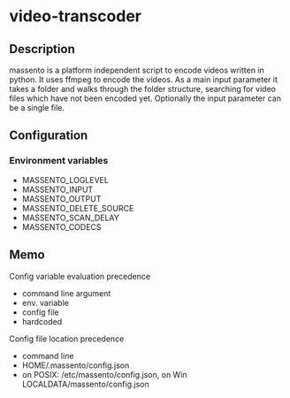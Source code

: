 # video-transcoder
## Description
massento is a platform independent script to encode videos written in python. It uses ffmpeg to encode the videos.
As a main input parameter it takes a folder and walks through the folder structure, searching for video files which have not been encoded yet.
Optionally the input parameter can be a single file.

## Configuration
### Environment variables
 - MASSENTO_LOGLEVEL
 - MASSENTO_INPUT
 - MASSENTO_OUTPUT
 - MASSENTO_DELETE_SOURCE
 - MASSENTO_SCAN_DELAY
 - MASSENTO_CODECS

## Memo
Config variable evaluation precedence
 - command line argument
 - env. variable
 - config file
 - hardcoded

 Config file location precedence
 - command line
 - HOME/.massento/config.json
 - on POSIX: /etc/massento/config.json, on Win LOCALDATA/massento/config.json
 

